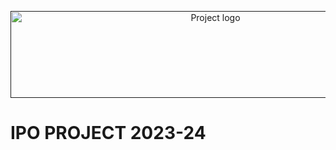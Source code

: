 <p align="center">
  <a href="" rel="noopener">
 <img width=640px height=139px src="https://www.uclm.es/images/logos//-/media/Files/C01-Centros/Ta-ccss/Logos/Logo_FFCCSSTTI_UCLM-background.ashx" alt="Project logo"></a>
</p>

# IPO PROJECT 2023-24
